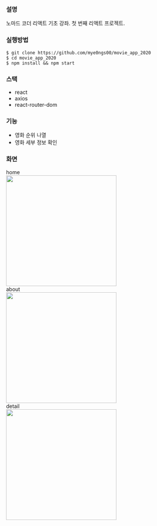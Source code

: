 ### 설명
  노마드 코더 리액트 기초 강좌. 첫 번째 리액트 프로젝트.

### 실행방법
`$ git clone https://github.com/mye0ngs00/movie_app_2020`<br/>
`$ cd movie_app_2020`<br/>
`$ npm install && npm start`<br/>


### 스택
- react
- axios
- react-router-dom

### 기능
- 영화 순위 나열
- 영화 세부 정보 확인

### 화면
 home<br/>
<img width="300" src="https://user-images.githubusercontent.com/59429060/84507353-a6987700-acfb-11ea-9a16-6e5148fce833.png">
 <br/>about<br/>
<img width="300" src="https://user-images.githubusercontent.com/59429060/84507569-fe36e280-acfb-11ea-8b5f-beef9c284aa3.png">
 <br/>detail<br/>
<img width="300" src="https://user-images.githubusercontent.com/59429060/84507602-0a22a480-acfc-11ea-8718-16e4440a2f04.png">
